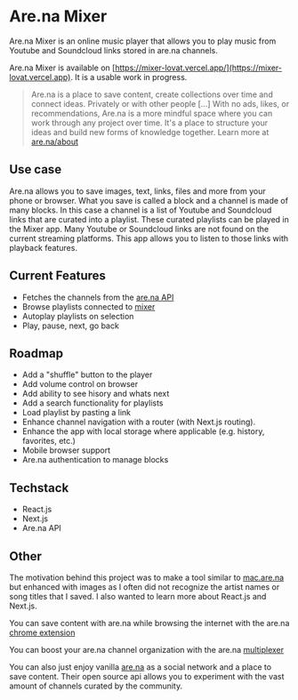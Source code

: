 # Are.na Mixer
Are.na Mixer is an online music player that allows you to play music from Youtube and Soundcloud links stored in are.na channels. 

Are.na Mixer is available on [https://mixer-lovat.vercel.app/](https://mixer-lovat.vercel.app). It is a usable work in progress.

> Are.na is a place to save content, create collections over time and connect ideas. Privately or with other people [...] With no ads, likes, or recommendations, Are.na is a more mindful space where you can work through any project over time. It's a place to structure your ideas and build new forms of knowledge together. Learn more at [are.na/about](https://www.are.na/about)

## Use case
Are.na allows you to save images, text, links, files and more from your phone or browser. What you save is called a block and a channel is made of many blocks. In this case a channel is a list of Youtube and Soundcloud links that are curated into a playlist. These curated playlists can be played in the Mixer app. Many Youtube or Soundcloud links are not found on the current streaming platforms. This app allows you to listen to those links with playback features.

## Current Features
- Fetches the channels from the [are.na API](https://dev.are.na/documentation/channels)
- Browse playlists connected to [mixer](https://www.are.na/la-src/mixer-xmxflhedaiq)
- Autoplay playlists on selection
- Play, pause, next, go back

## Roadmap
- Add a "shuffle" button to the player
- Add volume control on browser
- Add ability to see hisory and whats next
- Add a search functionality for playlists
- Load playlist by pasting a link
- Enhance channel navigation with a router (with Next.js routing). 
- Enhance the app with local storage where applicable (e.g. history, favorites, etc.)
- Mobile browser support
- Are.na authentication to manage blocks

## Techstack
- React.js
- Next.js
- Are.na API

## Other
The motivation behind this project was to make a tool similar to [mac.are.na](https://mac.are.na/) but enhanced with images as I often did not recognize the artist names or song titles that I saved. I also wanted to learn more about React.js and Next.js.

You can save content with are.na while browsing the internet with the are.na [chrome extension](https://chrome.google.com/webstore/detail/arena/lkihjlcipnbgeokmfnpogjfflofbfhga)

You can boost your are.na channel organization with the are.na [multiplexer](https://github.com/mguidetti/are.na-multiplexer)

You can also just enjoy vanilla [are.na](https://www.are.na/) as a social network and a place to save content. Their open source api allows you to experiment with the vast amount of channels curated by the community.

